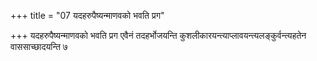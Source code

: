 +++
title = "07 यदहरुपैष्यन्माणवको भवति प्रग"

+++
यदहरुपैष्यन्माणवको भवति प्रग एवैनं तदहर्भोजयन्ति कुशलीकारयन्त्याप्लावयन्त्यलङ्कुर्वन्त्यहतेन वाससाच्छादयन्ति ७